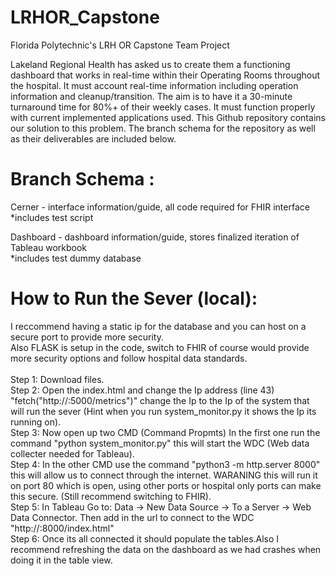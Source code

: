 # LRHOR_Capstone
Florida Polytechnic's LRH OR Capstone Team Project

Lakeland Regional Health has asked us to create them a functioning dashboard that works in real-time within their Operating Rooms throughout the hospital. It must account real-time information including operation information and cleanup/transition. The aim is to have it a 30-minute turnaround time for 80%+ of their weekly cases. It must function properly with current implemented applications used. This Github repository contains our solution to this problem. The branch schema for the repository as well as their deliverables are included below. 


# Branch Schema : 

Cerner - interface information/guide, all code required for FHIR interface  <br>
*includes test script

Dashboard - dashboard information/guide, stores finalized iteration of Tableau workbook  <br>
*includes test dummy database 

# How to Run the Sever (local):
I reccommend having a static ip for the database and you can host on a secure port to provide more security. <br>
Also FLASK is setup in the code, switch to FHIR of course would provide more security options and follow hospital data standards. <br>
<br>
Step 1: Download files. <br>
Step 2: Open the index.html and change the Ip address (line 43)  "fetch("http://<IP-OF-HOST>:5000/metrics")" change the Ip to the Ip of the system that will run the sever (Hint when you run system_monitor.py it shows the Ip its running on). <br>
Step 3: Now open up two CMD (Command Propmts) In the first one run the command "python system_monitor.py" this will start the WDC (Web data collecter needed for Tableau). <br>
Step 4: In the other CMD use the command "python3 -m http.server 8000" this will allow us to connect through the internet. WARANING this will run it on port 80 which is open, using other ports or hospital only ports can make this secure. (Still recommend switching to FHIR). <br>
Step 5: In Tableau Go to: Data -> New Data Source -> To a Server -> Web Data Connector. Then add in the url to connect to the WDC "http://<IP-OF-HOST>:8000/index.html" <br>
Step 6: Once its all connected it should populate the tables.Also I recommend refreshing the data on the dashboard as we had crashes when doing it in the table view. <br>
